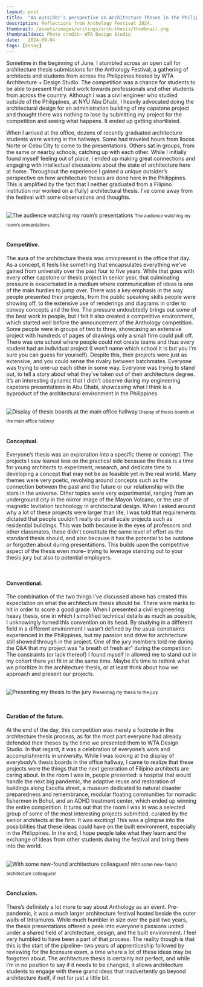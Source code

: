 ```yaml
---
layout: post
title:  "An outsider’s perspective on Architecture Theses in the Philippines"
description: Reflections from Anthology Festival 2024.
thumbnail: /assets/images/writings/arch-thesis/thumbnail.png
thumbnaildesc: Photo credit– WTA Design Studio
date:   2024-09-04
tags: [Essay]
---
```


Sometime in the beginning of June, I stumbled across an open call for architecture thesis submissions for the Anthology Festival, a gathering of architects and students from across the Philippines hosted by WTA Architecture + Design Studio. The competition was a chance for students to be able to present that hard work towards professionals and other students from across the country. Although I was a civil engineer who studied outside of the Philippines, at NYU Abu Dhabi, I heavily advocated doing the architectural design for an administration building of my capstone project and thought there was nothing to lose by submitting my project for the competition and seeing what happens. It ended up getting shortlisted. 

When I arrived at the office, dozens of recently graduated architecture students were waiting in the hallways. Some had traveled hours from Ilocos Norte or Cebu City to come to the presentations. Others sat in groups, from the same or nearby schools, catching up with each other. While I initially found myself feeling out of place, I ended up making great connections and engaging with intellectual discussions about the state of architecture here at home. Throughout the experience I gained a unique outsider’s perspective on how architecture theses are done here in the Philippines. This is amplified by the fact that I neither graduated from a Filipino institution nor worked on a (fully) architectural thesis. I’ve come away from the festival with some observations and thoughts. 

<br> <img src="/assets/images/writings/arch-thesis/photo1.jpg" alt="The audience watching my room’s presentations" style="padding-bottom: 10px;" /> 
<small> The audience watching my room’s presentations </small> <br><br>

#### Competitive. 

The aura of the architecture thesis was omnipresent in the office that day. As a concept, it feels like something that encapsulates everything we’ve gained from university over the past four to five years. While that goes with every other capstone or thesis project in senior year, that culminating pressure is exacerbated in a medium where communication of ideas is one of the main hurdles to jump over. There was a key emphasis in the way people presented their projects, from the public speaking skills people were showing off, to the extensive use of renderings and diagrams in order to convey concepts and the like. The pressure undoubtedly brings out some of the best work in people, but I felt it also created a competitive environment, which started well before the announcement of the Anthology competition. Some people were in groups of two to three, showcasing an extensive project with hundreds of pages of drawings only a small firm could pull off. There was one school where people could not create teams and thus every student had an individual project (I won’t name which school it is but you I’m sure you can guess for yourself). Despite this, their projects were just as extensive, and you could sense the rivalry between batchmates. Everyone was trying to one-up each other in some way. Everyone was trying to stand out, to tell a story about what they’ve taken out of their architecture degree. It’s an interesting dynamic that I didn’t observe during my engineering capstone presentations in Abu Dhabi, showcasing what I think is a byproduct of the architectural environment in the Philippines.

 <br> <img src="/assets/images/writings/arch-thesis/photo2.jpg" alt="Display of thesis boards at the main office hallway" style="padding-bottom: 10px;" /> 
<small> Display of thesis boards at the main office hallway </small> <br><br>

#### Conceptual. 

Everyone’s thesis was an exploration into a specific theme or concept. The projects I saw leaned less on the practical side because the thesis is a time for young architects to experiment, research, and dedicate time to developing a concept that may not be as feasible yet in the real world. Many themes were very poetic, revolving around concepts such as the connection between the past and the future or our relationship with the stars in the universe. Other topics were very experimental, ranging from an underground city in the mirror image of the Mayon Volcano, or the use of magnetic levitation technology in architectural design. When I asked around why a lot of these projects were larger than life, I was told that requirements dictated that people couldn’t really do small scale projects such as residential buildings. This was both because in the eyes of professors and other classmates, these didn’t constitute the same level of effort as the standard thesis should, and also because it has the potential to be outdone or forgotten about during presentations. This builds upon the competitive aspect of the thesis even more– trying to leverage standing out to your thesis jury but also to potential employers. 

<br>

#### Conventional. 

The combination of the two things I’ve discussed above has created this expectation on what the architecture thesis should be. There were marks to hit in order to score a good grade. When I presented a civil engineering heavy thesis, one in which I simplified technical details as much as possible, I unknowingly turned this convention on its head. By studying in a different field in a different environment I wasn’t defined by the usual constraints experienced in the Philippines, but my passion and drive for architecture still showed through in the project. One of the jury members told me during the Q&A that my project was “a breath of fresh air” during the competition. The constraints (or lack thereof) I found myself in allowed me to stand out in my cohort there yet fit in at the same time. Maybe it’s time to rethink what we prioritize in the architecture thesis, or at least think about how we approach and present our projects.

<br> <img src="/assets/images/writings/arch-thesis/photo3.jpeg" alt="Presenting my thesis to the jury" style="padding-bottom: 10px;" /> 
<small> Presenting my thesis to the jury </small> <br><br>

#### Curation of the future. 

At the end of the day, this competition was merely a footnote in the architecture thesis process, as for the most part everyone had already defended their theses by the time we presented them to WTA Design Studio. In that regard, it was a celebration of everyone’s work and accomplishments in university. While I was looking at the display of everybody’s thesis boards in the office hallway, I came to realize that these projects were the things that the next generation of Filipino architects are caring about. In the room I was in, people presented: a hospital that would handle the next big pandemic, the adaptive reuse and restoration of buildings along Escolta street, a museum dedicated to natural disaster preparedness and remembrance, modular floating communities for nomadic fishermen in Bohol, and an ADHD treatment center, which ended up winning the entire competition. It turns out that the room I was in was a selected group of some of the most interesting projects submitted, curated by the senior architects at the firm. It was exciting! This was a glimpse into the possibilities that these ideas could have on the built environment, especially in the Philippines. In the end, I hope people take what they learn and the exchange of ideas from other students during the festival and bring them into the world. 

<br> <img src="/assets/images/writings/arch-thesis/photo4.jpeg" alt="With some new-found architecture colleagues!" style="padding-bottom: 10px;" /> 
<small> With some new-found architecture colleagues! </small> <br><br>

#### Conclusion. 

There’s definitely a lot more to say about Anthology as an event. Pre-pandemic, it was a much larger architecture festival hosted beside the outer walls of Intramuros. While much humbler in size over the past two years, the thesis presentations offered a peek into everyone’s passions united under a shared field of architecture, design, and the built environment. I feel very humbled to have been a part of that process. The reality though is that this is the start of the pipeline– two years of apprenticeship followed by reviewing for the licensure exam, a time where a lot of these ideas may be forgotten about. The architecture thesis is certainly not perfect, and while I’m in no position to say if it needs to be changed, it allows architecture students to engage with these grand ideas that inadvertently go beyond architecture itself, if not for just a little bit.